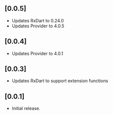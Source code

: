 ## [0.0.5]

* Updates RxDart to 0.24.0
* Updates Provider to 4.0.5

## [0.0.4]

* Updates Provider to 4.0.1

## [0.0.3]

* Updates RxDart to support extension functions

## [0.0.1]

* Initial release.
